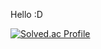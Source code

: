 Hello :D


<div>
  
  [![Solved.ac Profile](http://mazassumnida.wtf/api/v2/generate_badge?boj=wlwlsus)](https://solved.ac/wlwlsus/)
  
</div>
